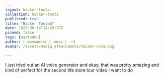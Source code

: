 ```yaml
---
layout: hacker-toots
collection: hacker-toots
published: true
title: "Hacker Tooted"
date: 2023-06-14T14:43:27Z
pinned: false
tags: [mastodon]
author: ⸸ commander ░ nova ⸸ :~$
avatar: /assets/media_attachments/hacker-nova.png

---
```


<p>I just tried out an AI voice generator and okay, that was pretty amazing and kind of perfect for the second life store tour video I want to do</p>


